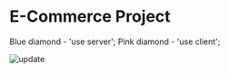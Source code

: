 # E-Commerce Project
Blue diamond - 'use server';
Pink diamond - 'use client';


![update](https://github.com/Tungstic/next-js-ecommerce-store/assets/115181901/668f46fd-b455-4e63-b8dd-5248190f4ce9)
